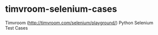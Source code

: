 # timvroom-selenium-cases
Timvroom (http://timvroom.com/selenium/playground/) Python Selenium Test Cases